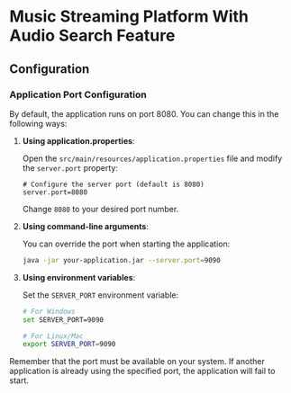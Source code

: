# Music Streaming Platform With Audio Search Feature

## Configuration

### Application Port Configuration

By default, the application runs on port 8080. You can change this in the following ways:

1. **Using application.properties**:
   
   Open the `src/main/resources/application.properties` file and modify the `server.port` property:
   
   ```properties
   # Configure the server port (default is 8080)
   server.port=8080
   ```
   
   Change `8080` to your desired port number.

2. **Using command-line arguments**:
   
   You can override the port when starting the application:
   
   ```bash
   java -jar your-application.jar --server.port=9090
   ```

3. **Using environment variables**:
   
   Set the `SERVER_PORT` environment variable:
   
   ```bash
   # For Windows
   set SERVER_PORT=9090
   
   # For Linux/Mac
   export SERVER_PORT=9090
   ```

Remember that the port must be available on your system. If another application is already using the specified port, the application will fail to start.